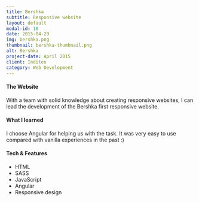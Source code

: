 ```yaml
---
title: Bershka
subtitle: Responsive website
layout: default
modal-id: 10
date: 2015-04-29
img: bershka.png
thumbnail: bershka-thumbnail.png
alt: Bershka
project-date: April 2015
client: Inditex
category: Web Development
---
```


#### The Website
With a team with solid knowledge about creating responsive websites, I can lead the development of the Bershka first responsive website.

#### What I learned
I choose Angular for helping us with the task. It was very easy to use compared with vanilla experiences in the past :)

#### Tech & Features
- HTML
- SASS
- JavaScript
- Angular
- Responsive design
